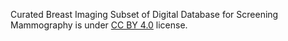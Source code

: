 Curated Breast Imaging Subset of Digital Database for Screening Mammography is under [CC BY 4.0](https://creativecommons.org/licenses/by/4.0/legalcode) license.